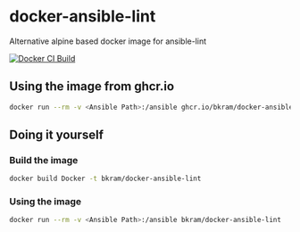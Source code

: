 # docker-ansible-lint

Alternative alpine based docker image for ansible-lint

[![Docker CI Build](https://github.com/bkram/docker-ansible-lint/actions/workflows/docker-image.yml/badge.svg)](https://github.com/bkram/docker-ansible-lint/actions/workflows/docker-image.yml)

## Using the image from ghcr.io

```bash
docker run --rm -v <Ansible Path>:/ansible ghcr.io/bkram/docker-ansible-lint:latest
```

## Doing it yourself

### Build the image

```bash
docker build Docker -t bkram/docker-ansible-lint
```

### Using the image

```bash
docker run --rm -v <Ansible Path>:/ansible bkram/docker-ansible-lint
```
